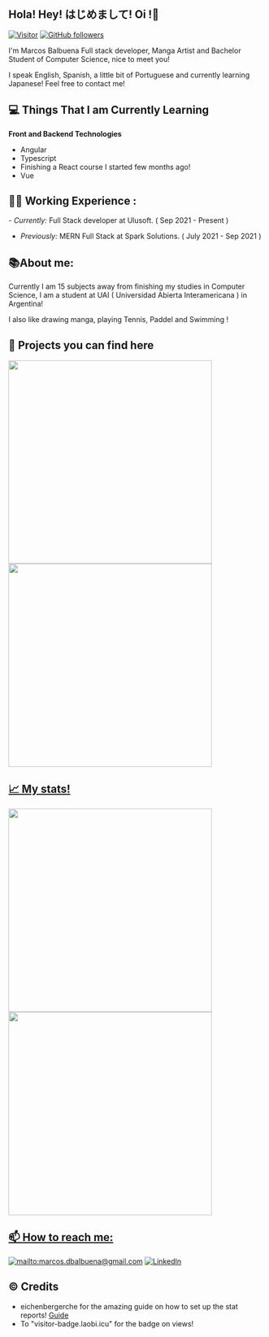 <h2>Hola! Hey! はじめまして! Oi !👋</h2>

[![Visitor](https://visitor-badge.laobi.icu/badge?page_id=marcosb74.marcosb74)](https://github.com/marcosb74) [![GitHub followers](https://img.shields.io/github/followers/marcosb74.svg?style=social&label=Follow)](https://github.com/marcosb74?tab=followers)

I'm Marcos Balbuena Full stack developer, Manga Artist and Bachelor Student of Computer Science, nice to meet you!

I speak English, Spanish, a little bit of Portuguese and currently learning Japanese! Feel free to contact me!

<h2>💻 Things That I am Currently Learning</h2>

__Front and Backend Technologies__

- Angular
- Typescript
- Finishing a React course I started few months ago!
- Vue

<h2>👨‍💻 Working Experience : </h2>
- <i>Currently:</i> Full Stack developer at Ulusoft. ( Sep 2021 - Present ) 

- <i>Previously:</i> MERN Full Stack  at Spark Solutions. ( July 2021 - Sep 2021 )


<h2>📚About me:</h2>

Currently I am 15 subjects away from finishing my studies in Computer Science, I am a student at UAI ( Universidad Abierta Interamericana ) in Argentina!

I also like drawing manga, playing Tennis, Paddel and Swimming ! 



<h2>🚧 Projects you can find here </h2>

<p align="left">
  <a href="https://github.com/marcosb74/projects-interviews"><img width="400" src="https://github-readme-stats.vercel.app/api/pin/?username=marcosb74&card_height=300&&repo=projects-interviews&langs_count=5&layout=compact&theme=dracula">
  <a href="https://github.com/marcosb74/backend-ch-chs"><img width="400" src="https://github-readme-stats.vercel.app/api/pin/?username=marcosb74&card_height=300&&repo=backend-ch-chs&langs_count=5&layout=compact&theme=dracula">
</p>  

<h2>📈 My stats!</h2>

<p align="left">
  <a href="https://github.com/marcosb74"><img width="400" src="https://github-readme-stats.vercel.app/api?username=marcosb74&show_icons=true&theme=dracula">
  <a href="https://github.com/marcosb74"><img width="400" src="https://github-readme-stats.vercel.app/api/top-langs/?username=marcosb74&hide=html,scss,css&langs_count=10&layout=compact&theme=dracula">
</p>
    


<h2>📫 How to reach me:</h2>

<a href="mailto:marcos.dbalbuena@gmail.com">![mailto:marcos.dbalbuena@gmail.com](https://img.shields.io/badge/Gmail-D14836?style=for-the-badge&logo=gmail&logoColor=white)</a> <a href="https://www.linkedin.com/in/mdbalbuena/">![LinkedIn](https://img.shields.io/badge/LinkedIn-0077B5?style=for-the-badge&logo=linkedin&logoColor=white)</a>

<h2> ©️ Credits </h2>

- eichenbergerche for the amazing guide on how to set up the stat reports! [Guide](https://github.com/eichenbergerche/github-readme-stats-tuto)
- To "visitor-badge.laobi.icu" for the badge on views!


